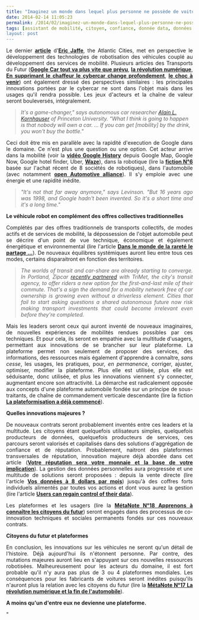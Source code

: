 ```yaml
---
title: "Imaginez un monde dans lequel plus personne ne possède de voiture"
date: 2014-02-14 11:05:23
permalink: /2014/02/imaginez-un-monde-dans-lequel-plus-personne-ne-possede-de-voiture.html
tags: [assistant de mobilité, citoyen, confiance, donnée data, données réelles, économie de l'expérience, Efficacité énergétique, google, intelligence collective, internet, marketing individualisé, open innovation, plate-forme, Service de mobilité]
layout: post
---
```


<p style="text-align: justify">Le dernier <a href="http://m.theatlanticcities.com/commute/2014/02/imagine-world-where-nobody-owns-their-own-car/8387/" target="_blank"><strong>article</strong></a> d'<a href="http://eric-jaffe.com/atlantic-cities/" target="_blank"><strong>Eric Jaffe</strong></a>, the Atlantic Cities, met en perspective le développement des technologies de robotisation des véhicules couplé au développement des services de mobilité. Plusieurs articles des Transports du Futur (<a href="https://gabrielplassat.github.io/transportsdufutur/2012/09/la-google-car-va-rouler-en-californie-tout-va-plus-vite-que-prevu-le-point-de-basculement-se-rapproc.html" target="_blank"><strong>Google Car tout va plus vite que prévu</strong></a>, <a href="https://gabrielplassat.github.io/transportsdufutur/2012/04/nos-systemes-de-transport-et-la-revolution-numerique-pourquoi-cela-va-tout-changer.html" target="_blank"><strong>la révolution numérique</strong></a>, <strong><a href="https://gabrielplassat.github.io/transportsdufutur/2012/06/en-supprimant-le-conducteur-la-voiture-autonome-change-profondement-le-secteur-des-mobilites.html" target="_blank">En supprimant le chaffeur le cybercar change profondement</a></strong>, <a href="https://gabrielplassat.github.io/transportsdufutur/2012/09/lindustrie-automobile-a-choisi-de-concevoir-developper-et-commercialiser-des-produits-qui-sadaptent-a-tous-les-territoires.html" target="_blank"><strong>le choc à venir</strong></a>) ont également dressé des perspectives similaires : les principales innovations portées par le cybercar ne sont dans l'objet mais dans les usages qu'il rendra possible. Les jeux d'acteurs et la chaîne de valeur seront bouleversés, intégralement. </p> <blockquote> <p><em>It's a game-changer," says autonomous car researcher <a href="http://www.princeton.edu/~alaink/">Alain L. Kornhauser</a> of Princeton University. "What I think is going to happen is that nobody will own a car. … If you can get [mobility] by the drink, you won't buy the bottle."</em></p> </blockquote> <p style="text-align: justify">Ceci doit être mis en parallèle avec la rapidité d'execution de Google dans le domaine. Ce n'est plus une question ou une option. Cet acteur arrive dans la mobilité (voir la <a href="http://www.youtube.com/watch?v=0o9H7KdS_JE" target="_blank"><strong>vidéo Google History</strong></a> depuis Google Map, Google Now, Google hotel finder, Uber, <a href="https://gabrielplassat.github.io/transportsdufutur/2013/06/google-achete-waze-sans-doute-une-evolution-majeure-dans-le-domaine-des-transports.html" target="_blank"><strong>Waze</strong></a>), dans la robotique (lire la <a href="https://gabrielplassat.github.io/transportsdufutur/2013/12/fiction-n6-big-dog.html" target="_blank"><strong>fiction N°6</strong></a> basée sur l'achat récent de 8 sociétés de robotiques), dans l'automobile (avec notamment <a href="http://www.openautoalliance.net/#about" target="_blank"><strong>open Automotive alliance</strong></a>). Il s'y emploie avec une énergie et une rapidité inédite.</p> <p style="text-align: justify"></p>  <!--more-->  <blockquote> <p style="text-align: justify"><em>"It's not that far away anymore," says Levinson. "But 16 years ago was 1998, and Google hadn't been invented. So it's a short time and it's a long time."</em></p> </blockquote> <p style="text-align: justify"><strong>Le véhicule robot en complément des offres collectives traditionnelles</strong></p> <p style="text-align: justify">Complétés par des offres traditionnels de transports collectifs, de modes actifs et de services de mobilité, la dépossession de l'objet automobile peut se décrire d'un point de vue technique, économique et également énergétique et environnemental (lire l'article <a href="https://gabrielplassat.github.io/transportsdufutur/2012/06/dans-le-monde-de-la-rarete-le-partage-dun-vehicule-ne-sera-plus-une-option.html" target="_blank"><strong>Dans le monde de la rareté le partage ...</strong></a>). De nouveaux équilibres systémiques auront lieu entre tous ces modes, certains disparaitront en fonction des territoires.</p> <blockquote> <p style="text-align: justify"><em>The worlds of transit and car-share are already starting to converge. In Portland, Zipcar <a href="http://news.trimet.org/2014/01/trimet-and-zipcar-join-together-to-increase-transportation-options/">recently partnered</a> with TriMet, the city's transit agency, to offer riders a new option for the first-and-last mile of their commute. That's a sign the demand for a mobility network free of car ownership is growing even without a driverless element. Cities that fail to start asking questions a shared autonomous future now risk making transport investments that could become irrelevant even before they're completed.</em></p> </blockquote> <p style="text-align: justify">Mais les leaders seront ceux qui auront inventé de nouveaux imaginaires, de nouvelles expériences de mobilités rendues possibles par ces techniques. Et pour cela, ils seront en empathie avec la multitude d'usagers, permettant aux innovations de se brancher sur leur plateforme. La plateforme permet non seulement de proposer des services, des informations, des ressources mais également d'apprendre à connaître, <em>sans cesse</em>, les usages, les pratiques, pour, <em>en permanence</em>, corriger, ajuster, optimiser, modifier la plateforme. Plus elle est utilisée, plus elle est séduisante, donc utilisée, et plus les innovations viennent s'y connecter, augmentant encore son attractivité. La démarche est radicalement opposée aux concepts d'une plateforme automobile fondée sur un principe de sous-traitants, de chaîne de commandement verticale descendante (lire la fiction <a href="https://gabrielplassat.github.io/transportsdufutur/2014/01/fiction-n7-cc.html" target="_blank"><strong>La plateformisation a déjà commencé</strong></a>).</p> <p style="text-align: justify"><strong>Quelles innovations majeures ?</strong></p> <p style="text-align: justify">De nouveaux contrats seront probablement inventés entre ces leaders et la multitude. Les citoyens étant quelquefois utilisateurs simples, quelquefois producteurs de données, quelquefois producteurs de services, ces parcours seront valorisés et capitalisés dans des solutions d'aggrégation de confiance et de réputation. Probablement, naitront des plateformes transversales de réputation, innovation majeure déjà abordée dans cet article (<a href="https://gabrielplassat.github.io/transportsdufutur/2013/04/votre-reputation-numerique-sera-votre-monnaie-et-la-base-de-votre-implication-altruiste.html" target="_blank"><strong>Votre réputation sera votre monnaie et la base de votre implication</strong></a>). La gestion des données personnelles aura progressée et une multitude de solutions seront proposées : depuis la vente directe (lire l'article <a href="http://www.technologyreview.com/news/524621/sell-your-personal-data-for-8-a-month/?utm_campaign=socialsync&utm_medium=social-post&utm_source=twitter" target="_blank"><strong>Vos données à 8 dollars par mois</strong></a>) jusqu'à des coffres forts individuels alimentés par toutes vos actions et dont vous aurez la gestion (lire l'article <a href="http://www.forbes.com/sites/adamtanner/2014/02/13/at-last-users-can-regain-control-of-their-big-data/?utm_campaign=techtwittersf&utm_source=twitter&utm_medium=social" target="_blank"><strong>Users can regain control of their data</strong></a>).</p> <p style="text-align: justify">Les plateformes et les usagers (lire la <a href="https://gabrielplassat.github.io/transportsdufutur/2013/12/quelles-sont-les-evolutions-a-venir-de-nos-structures-familiales-de-nos-communautes-et-donc-de-nous.html" target="_blank"><strong>MétaNote N°18 Apprenons à connaître les citoyens du futur</strong></a>) seront engagés dans des processus de co-innovation techniques et sociales permanents fondés sur ces nouveaux contrats. </p> <p style="text-align: justify"><strong>Citoyens du futur et plateformes</strong></p> <p style="text-align: justify">En conclusion, les innovations sur les véhicules ne seront qu'un détail de l'histoire. Déjà aujourd'hui ils n'étonnent personne. Par contre, des mutations majeures auront lieu en s'appuyant sur ces nouvelles ressources robotisées. Malheureusement pour les acteurs du domaine, il est fort probable qu&#39il n'y aura pas plus de 3 ou 4 plateformes mondiales. Les conséquences pour les fabricants de voitures seront inédites puisqu'ils n'auront plus la relation avec les citoyens du futur (lire la <a href="https://gabrielplassat.github.io/transportsdufutur/2013/08/metanote-17-la-mutation-numerique-nengendre-pas-seulement-de-nouveaux-moyens-de-transports-elle-modi.html" target="_blank"><strong>MétaNote N°17 La révolution numérique et la fin de l'automobile</strong></a>).</p> <p style="text-align: justify"><strong>A moins qu'un d'entre eux ne devienne une plateforme.</strong></p>"
